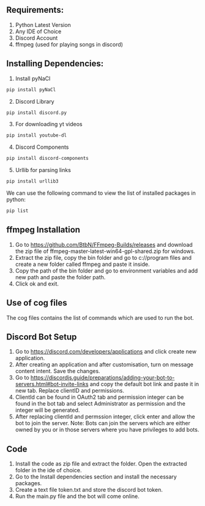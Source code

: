 ## Requirements:
1. Python Latest Version
2. Any IDE of Choice
3. Discord Account
4. ffmpeg (used for playing songs in discord)

## Installing Dependencies:
1. Install pyNaCl
```bash
pip install pyNaCl
```
2. Discord Library
```bash
pip install discord.py
```

3. For downloading yt videos
```bash
pip install youtube-dl
```

4. Discord Components
```bash
pip install discord-components
```

5. Urllib for parsing links
```bash
pip install urllib3
```

We can use the following command to view the list of installed packages in python:
```bash
pip list
``` 

## ffmpeg Installation
1. Go to https://github.com/BtbN/FFmpeg-Builds/releases and download the zip file of ffmpeg-master-latest-win64-gpl-shared.zip for windows.
2. Extract the zip file, copy the bin folder and go to c://program files and create a new folder called ffmpeg and paste it inside. 
3. Copy the path of the bin folder and go to environment variables and add new path and paste the folder path.
4. Click ok and exit.

## Use of cog files
The cog files contains the list of commands which are used to run the bot. 

## Discord Bot Setup
1. Go to https://discord.com/developers/applications and click create new application.
2. After creating an application and after customisation, turn on message content intent. Save the changes. 
3. Go to https://discordjs.guide/preparations/adding-your-bot-to-servers.html#bot-invite-links and copy the default bot link and paste it in new tab. Replace clientID and permissions.
4. ClientId can be found in OAuth2 tab and permission integer can be found in the bot tab and select Administrator as permission and the integer will be generated. 
5. After replacing clientId and permssion integer, click enter and allow the bot to join the server. 
Note: Bots can join the servers which are either owned by you or in those servers where you have privileges to add bots.

## Code 
1. Install the code as zip file and extract the folder. Open the extracted folder in the ide of choice.
2. Go to the Install dependencies section and install the necessary packages.
3. Create a text file token.txt and store the discord bot token.
4. Run the main.py file and the bot will come online.